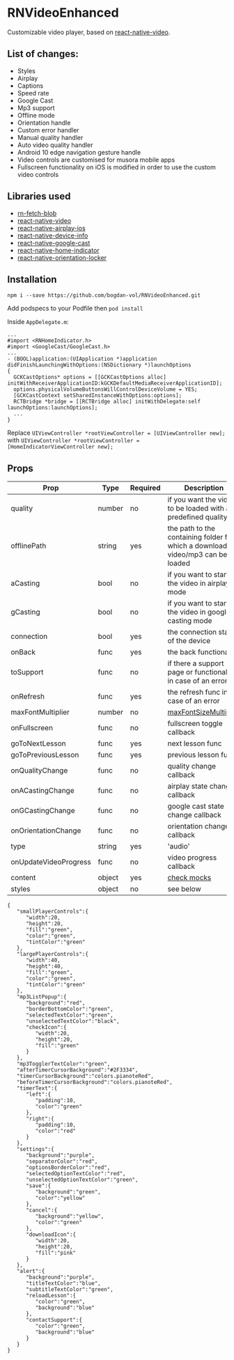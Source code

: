 # RNVideoEnhanced
Customizable video player, based on [react-native-video](https://github.com/react-native-community/react-native-video).
## List of changes:
* Styles
* Airplay
* Captions
* Speed rate
* Google Cast
* Mp3 support
* Offline mode
* Orientation handle
* Custom error handler
* Manual quality handler
* Auto video quality handler
* Android 10 edge navigation gesture handle
* Video controls are customised for musora mobile apps
* Fullscreen functionality on iOS is modified in order to use the custom video controls
## Libraries used
* [rn-fetch-blob](https://github.com/joltup/rn-fetch-blob)
* [react-native-video](https://github.com/bogdan-vol/react-native-video)
* [react-native-airplay-ios](https://github.com/gazedash/react-native-airplay-ios)
* [react-native-device-info](https://github.com/react-native-community/react-native-device-info)
* [react-native-google-cast](https://github.com/react-native-google-cast/react-native-google-cast)
* [react-native-home-indicator](https://github.com/flowkey/react-native-home-indicator)
* [react-native-orientation-locker](https://github.com/wonday/react-native-orientation-locker)
## Installation
```
npm i --save https://github.com/bogdan-vol/RNVideoEnhanced.git
```
Add podspecs to your Podfile then ```pod install```

Inside ```AppDelegate.m```:
```
...
#import <RNHomeIndicator.h>
#import <GoogleCast/GoogleCast.h>
...
- (BOOL)application:(UIApplication *)application didFinishLaunchingWithOptions:(NSDictionary *)launchOptions
{
  GCKCastOptions* options = [[GCKCastOptions alloc] initWithReceiverApplicationID:kGCKDefaultMediaReceiverApplicationID];
  options.physicalVolumeButtonsWillControlDeviceVolume = YES;
  [GCKCastContext setSharedInstanceWithOptions:options];
  RCTBridge *bridge = [[RCTBridge alloc] initWithDelegate:self launchOptions:launchOptions];
  ...
}
```
Replace ```UIViewController *rootViewController = [UIViewController new];``` with ```UIViewController *rootViewController = [HomeIndicatorViewController new];```

## Props
Prop | Type | Required | Description
-----|------|----------|------------
quality | number | no | if you want the video to be loaded with a predefined quality
offlinePath | string | yes | the path to the containing folder from which a downloaded video/mp3 can be loaded
aCasting | bool | no | if you want to start the video in airplay mode
gCasting | bool | no | if you want to start the video in google casting mode
connection | bool | yes | the connection state of the device
onBack | func | yes | the back functionality
toSupport | func | no | if there a support page or functionality in case of an error
onRefresh | func | yes | the refresh func in case of an error
maxFontMultiplier | number | no | [maxFontSizeMultiplier](https://reactnative.dev/docs/text#maxfontsizemultiplier)
onFullscreen | func | no | fullscreen toggle callback
goToNextLesson | func | yes | next lesson func
goToPreviousLesson | func | yes | previous lesson func
onQualityChange | func | no | quality change callback
onACastingChange | func | no | airplay state change callback
onGCastingChange | func | no | google cast state change callback
onOrientationChange | func | no | orientation change callback
type | string | yes | 'audio' || 'video'
onUpdateVideoProgress | func | no | video progress callback
content | object | yes | [check mocks](https://github.com/bogdan-vol/RNVideoEnhanced/blob/master/index.js)
styles | object | no | see below
```
{
   "smallPlayerControls":{
      "width":20,
      "height":20,
      "fill":"green",
      "color":"green",
      "tintColor":"green"
   },
   "largePlayerControls":{
      "width":40,
      "height":40,
      "fill":"green",
      "color":"green",
      "tintColor":"green"
   },
   "mp3ListPopup":{
      "background":"red",
      "borderBottomColor":"green",
      "selectedTextColor":"green",
      "unselectedTextColor":"black",
      "checkIcon":{
         "width":20,
         "height":20,
         "fill":"green"
      }
   },
   "mp3TogglerTextColor":"green",
   "afterTimerCursorBackground":"#2F3334",
   "timerCursorBackground":"colors.pianoteRed",
   "beforeTimerCursorBackground":"colors.pianoteRed",
   "timerText":{
      "left":{
         "padding":10,
         "color":"green"
      },
      "right":{
         "padding":10,
         "color":"red"
      }
   },
   "settings":{
      "background":"purple",
      "separatorColor":"red",
      "optionsBorderColor":"red",
      "selectedOptionTextColor":"red",
      "unselectedOptionTextColor":"green",
      "save":{
         "background":"green",
         "color":"yellow"
      },
      "cancel":{
         "background":"yellow",
         "color":"green"
      },
      "downloadIcon":{
         "width":20,
         "height":20,
         "fill":"pink"
      }
   },
   "alert":{
      "background":"purple",
      "titleTextColor":"blue",
      "subtitleTextColor":"green",
      "reloadLesson":{
         "color":"green",
         "background":"blue"
      },
      "contactSupport":{
         "color":"green",
         "background":"blue"
      }
   }
}
```
